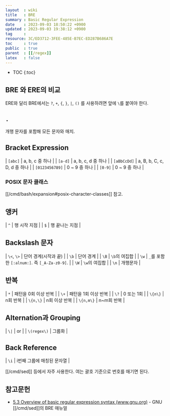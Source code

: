 ```yaml
---
layout  : wiki
title   : BRE
summary : Basic Regular Expression
date    : 2023-09-03 18:50:22 +0900
updated : 2023-09-03 19:38:12 +0900
tag     : 
resource: 3C/ED3712-3FEE-485E-B7EC-ED287B686A7E
toc     : true
public  : true
parent  : [[/regex]]
latex   : false
---
```

* TOC
{:toc}

## BRE 와 ERE의 비교

ERE와 달리 BRE에서는 `?`, `+`, `{`, `}`, `|`, `()` 를 사용하려면 앞에 `\`를 붙여야 한다.

## `.`

개행 문자를 포함해 모든 문자와 매치.

## Bracket Expression

| `[abc]`        | a, b, c 중 하나             |
| `[a-d]`        | a, b, c, d 중 하나          |
| `[aBbCcDd]`    | a, B, b, C, c, D, d 중 하나 |
| `[0123456789]` | 0 ~ 9 중 하나               |
| `[0-9]`        | 0 ~ 9 중 하나               |

### POSIX 문자 클래스

[[/cmd/bash/expansion#posix-character-classes]] 참고.

## 앵커

| `^`  | 행 시작 지점       |
| `$`  | 행 끝나는 지점     |

## Backslash 문자

| `\<`, `\>` | 단어 경계(시작과 끝)                         |
| `\b`       | 단어 경계                                    |
| `\B`       | `\b`의 여집합                                |
| `\w`       | `_`를 포함한 `[:alnum:]`. 즉 `[_A-Za-z0-9]`. |
| `\W`       | `\w`의 여집합                                |
| `\n`       | 개행문자                                     |

## 반복

| `*`       | 패턴을 0회 이상 반복 |
| `\+`      | 패턴을 1회 이상 반복 |
| `\?`      | 0 또는 1회           |
| `\{n\}`   | n회 반복             |
| `\{n,\}`  | n회 이상 반복        |
| `\{n,m\}` | n~m회 반복           |

## Alternation과 Grouping

| `\|`        | or     |
| `\(regex\)` | 그룹화 |

## Back Reference

| `\i` | i번째 그룹에 매칭된 문자열 |

[[/cmd/sed]] 등에서 자주 사용한다. 여는 괄호 기준으로 번호를 매기면 된다.


## 참고문헌

- [5.3 Overview of basic regular expression syntax (www.gnu.org)]( https://www.gnu.org/software/sed/manual/html_node/BRE-syntax.html ) - GNU [[/cmd/sed]]의 BRE 매뉴얼

